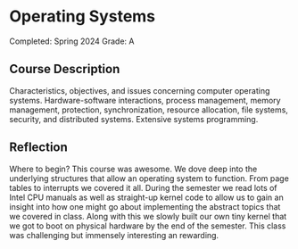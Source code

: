 # Operating Systems

Completed: Spring 2024 Grade: A

## Course Description

Characteristics, objectives, and issues concerning computer operating systems.
Hardware-software interactions, process management, memory management,
protection, synchronization, resource allocation, file systems, security, and
distributed systems. Extensive systems programming.

## Reflection

Where to begin? This course was awesome. We dove deep into the underlying
structures that allow an operating system to function. From page tables to
interrupts we covered it all. During the semester we read lots of Intel CPU
manuals as well as straight-up kernel code to allow us to gain an insight into
how one might go about implementing the abstract topics that we covered in
class. Along with this we slowly built our own tiny kernel that we got to boot
on physical hardware by the end of the semester. This class was challenging but
immensely interesting an rewarding.
